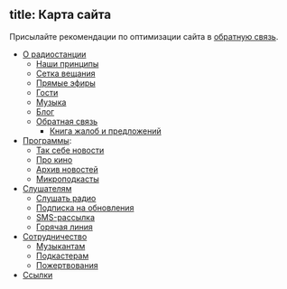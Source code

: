 title: Карта сайта
---

Присылайте рекомендации по оптимизации сайта в [обратную связь](feedback.html).

- [О радиостанции](/)
    - [Наши принципы](open.html)
    - [Сетка вещания](schedule.html)
    - [Прямые эфиры](live.html)
    - [Гости](/guests/)
    - [Музыка](/music/)
    - [Блог](/blog/)
    - [Обратная связь](feedback.html)
        - [Книга жалоб и предложений](tracker.html)
- [Программы](/programs/):
    - [Так себе новости](news.html)
    - [Про кино](programs/prokino/)
    - [Архив новостей](programs/daily/)
    - [Микроподкасты](mcast.html)
- [Слушателям](listeners.html)
    - [Слушать радио](player.html)
    - [Подписка на обновления](subscription.html)
    - [SMS-рассылка](sms.html)
    - [Горячая линия](hotline/)
- [Сотрудничество](collaborate.html)
    - [Музыкантам](artists.html)
    - [Подкастерам](podcasters.html)
    - [Пожертвования](support.html)
- [Ссылки](links.html)
